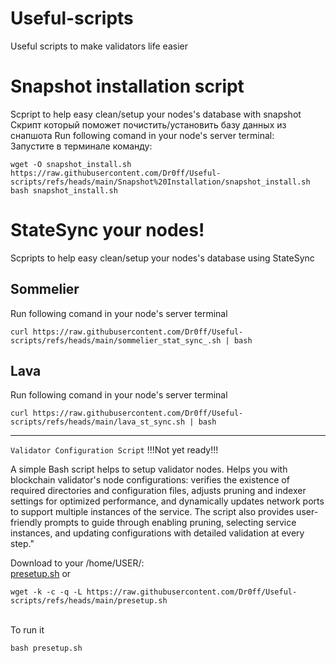 # Useful-scripts
Useful scripts to make validators life easier

# Snapshot installation script
Scpript to help easy clean/setup your nodes's database with snapshot</br>
Скрипт который поможет почистить/установить базу данных из снапшота
Run following comand in your node's server terminal: </br>
Запустите в терминале команду:
```
wget -O snapshot_install.sh https://raw.githubusercontent.com/Dr0ff/Useful-scripts/refs/heads/main/Snapshot%20Installation/snapshot_install.sh
bash snapshot_install.sh
```


# StateSync your nodes!
Scpripts to help easy clean/setup your nodes's database using StateSync

## Sommelier
Run following comand in your node's server terminal
```
curl https://raw.githubusercontent.com/Dr0ff/Useful-scripts/refs/heads/main/sommelier_stat_sync_.sh | bash
```
## Lava
Run following comand in your node's server terminal
```
curl https://raw.githubusercontent.com/Dr0ff/Useful-scripts/refs/heads/main/lava_st_sync.sh | bash
```




-------------------------
 ```Validator Configuration Script``` !!!Not yet ready!!!
    <p>A simple Bash script helps to setup validator nodes. 
    Helps you with blockchain validator's node configurations: verifies the existence of required directories and configuration files, adjusts pruning and indexer settings for optimized performance, and dynamically updates network ports to support multiple instances of the service. The script also provides user-friendly prompts to guide through enabling pruning, selecting service instances, and updating configurations with detailed validation at every step."
    </p>

Download to your /home/USER/:<br/>
[presetup.sh](https://raw.githubusercontent.com/Dr0ff/Useful-scripts/refs/heads/main/presetup.sh) or
```shell
wget -k -c -q -L https://raw.githubusercontent.com/Dr0ff/Useful-scripts/refs/heads/main/presetup.sh
```
<br/>
To run it <br/>

```bash presetup.sh```


